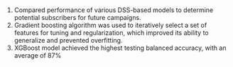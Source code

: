 # 

1) Compared performance of various DSS-based models to determine potential subscribers for future campaigns. <br>
2) Gradient boosting algorithm was used to iteratively select a set of features for tuning and regularization, which improved its ability to generalize and prevented        overfitting. <br>
3) XGBoost model achieved the highest testing balanced accuracy, with an average of 87% <br>
